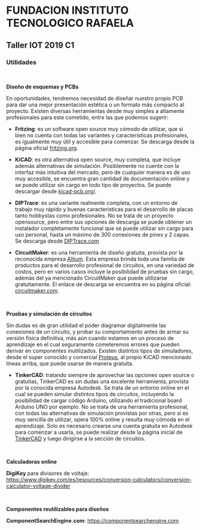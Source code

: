 <h1><b>FUNDACION INSTITUTO TECNOLOGICO RAFAELA</b></h1>
<h2><b>Taller IOT 2019 C1</b></h2>

<h3>Utilidades</h3>

<p>&nbsp;</p>

<b>Diseño de esquemas y PCBs</b>

<p>En oportunidades, tendremos necesidad de diseñar nuestro propio PCB para dar una mejor presentación estética o un formato más compacto al proyecto. Existen diversas herramientas desde muy simples a altamente profesionales para este cometido, entre las que podemos sugerir:</p>

* <b>Fritzing</b>: es un software open source muy cómodo de utilizar, que si bien no cuenta con todas las variantes y características profesionales, es igualmente muy útil y accesible para comenzar. Se descarga desde la página oficial <a href="http://fritzing.org" target="_blank">fritzing.org</a>.

* <b>KiCAD</b>: es otra alternativa open source, muy completa, que incluye además alternativas de simulación. Posiblemente no cuente con la interfaz más intuitiva del mercado, pero de cualquier manera es de uso muy accesible, se encuentra gran cantidad de documentación online y se puede utilizar sin cargo en todo tipo de proyectos. Se puede descargar desde <a href="http://kicad-pcb.org/" target="_blank">kicad-pcb.org/</a>.

* <b>DIPTrace</b>: es una variante realmente completa, con un entorno de trabajo muy rápido y buenas características para el desarrollo de placas tanto hobbystas como profesionales. No se trata de un proyecto opensource, pero entre sus opciones de descarga se puede obtener un instalador completamente funcional que se puede utilizar sin cargo para uso personal, hasta un máximo de 300 conexiones de pines y 2 capas. Se descarga desde <a href="https://diptrace.com/" target="_blank">DIPTrace.com</a>

* <b>CircuitMaker</b>: es una herramienta de diseño gratuita, provista por la reconocida empresa <a href="https://altium.com" target="_blank">Altium</a>. Esta empresa brinda toda una familia de productos para el desarrollo profesional de circuitos, en una variedad de costos, pero en varios casos incluye la posibilidad de pruebas sin cargo, además del ya mencionado CircuitMaker que puede utilizarse gratuitamente. El enlace de descarga se encuentra en su página oficial: <a href="https://circuitmaker.com" target="_blank">circuitmaker.com</a>.

<p>&nbsp;</p>

<b>Pruebas y simulación de circuitos</b>

<p>Sin dudas es de gran utilidad el poder diagramar digitalmente las conexiones de un circuito, y probar su comportamiento antes de armar su versión física definitiva, más aún cuando estamos en un proceso de aprendizaje en el cual seguramente cometeremos errores que pueden derivar en componentes inutilizados. Existen distintos tipos de simuladores, desde el super conocido y comercial <a href="https://www.labcenter.com" target="_blank">Proteus</a>, al propio KiCAD mencionado líneas arriba, que puede usarse de manera gratuita.</p>

* <b>TinkerCAD</b>: tratando siempre de aprovechar las opciones open source o gratuitas, TinkerCAD es sin dudas una excelente herramienta, provista por la conocida empresa Autodesk. Se trata de un entorno online en el cual se pueden simular distintos tipos de circuitos, incluyendo la posibilidad de cargar código Arduino, utilizando el tradicional board Arduino UNO por ejemplo. No se trata de una herramienta profesional, con todas las alternativas de simulación provistas por otras, pero sí es muy sencilla de utilizar, opera 100% online y resulta muy cómoda en el aprendizaje. Solo es necesario crearse una cuenta gratuita en Autodesk para comenzar a usarla, se puede realizar desde la página inicial de <a href="https://tinkercad.com" target="_blank">TinkerCAD</a> y luego dirigirse a la sección de circuitos.

<p>&nbsp;</p>

<b>Calculadoras online</b>

<p><b>DigiKey</b> para divisores de voltaje: <a href="https://www.digikey.com/es/resources/conversion-calculators/conversion-calculator-voltage-divider" target="_blank">https://www.digikey.com/es/resources/conversion-calculators/conversion-calculator-voltage-divider</a></p>

<p>&nbsp;</p>

<b>Componentes reutilizables para diseños</b>

<p><b>ComponentSearchEngine.com</b>: <a href="https://componentsearchengine.com" target="_blank">https://componentsearchengine.com</a></p>